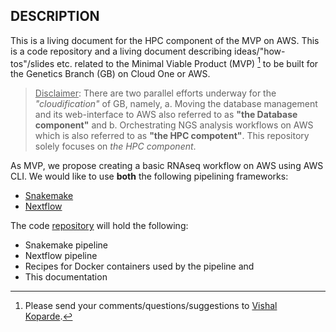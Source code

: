 ## DESCRIPTION


This is a living document for the HPC component of the MVP on AWS. This is a code repository and a living document describing ideas/"how-tos"/slides etc. related to the Minimal Viable Product (MVP) [^1] to be built for the Genetics Branch (GB) on Cloud One or AWS.

> <ins>Disclaimer</ins>: There are two parallel efforts underway for the _"cloudification"_ of GB, namely, a. Moving the database management and its web-interface to AWS also referred to as **"the Database component"** and b. Orchestrating NGS analysis workflows on AWS which is also referred to as **"the HPC compotent"**. This repository solely focuses on _the HPC component_.

As MVP, we propose creating a basic RNAseq workflow on AWS using AWS CLI. We would like to use **both** the following pipelining frameworks:

- [Snakemake](https://snakemake.readthedocs.io/)
- [Nextflow](https://www.nextflow.io/)

The code [repository](https://github.com/CCRGeneticsBranch/AWS_MVP_HPC) will hold the following:

- Snakemake pipeline
- Nextflow pipeline
- Recipes for Docker containers used by the pipeline and
- This documentation


[^1]: Please send your comments/questions/suggestions to [Vishal Koparde](mailto:vishal.koparde@nih.gov).